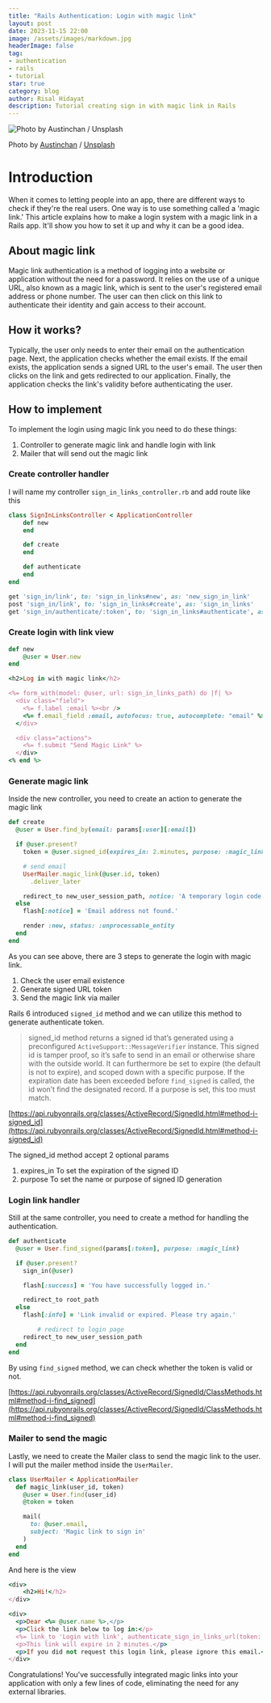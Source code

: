 ```yaml
---
title: "Rails Authentication: Login with magic link"
layout: post
date: 2023-11-15 22:00
image: /assets/images/markdown.jpg
headerImage: false
tag:
- authentication
- rails 
- tutorial
star: true
category: blog
author: Risal Hidayat
description: Tutorial creating sign in with magic link in Rails
---
```


![Photo by [Austinchan](https://unsplash.com/@austinchan) / [Unsplash](https://unsplash.com/?utm_source=ghost&utm_medium=referral&utm_campaign=api-credit)](https://images.unsplash.com/photo-1496449903678-68ddcb189a24?ixlib=rb-4.0.3&q=85&fm=jpg&crop=entropy&cs=srgb)

Photo by [Austinchan](https://unsplash.com/@austinchan) / [Unsplash](https://unsplash.com/?utm_source=ghost&utm_medium=referral&utm_campaign=api-credit)

# Introduction

When it comes to letting people into an app, there are different ways to check if they're the real users. One way is to use something called a 'magic link.' This article explains how to make a login system with a magic link in a Rails app. It'll show you how to set it up and why it can be a good idea.

## About magic link

Magic link authentication is a method of logging into a website or application without the need for a password. It relies on the use of a unique URL, also known as a magic link, which is sent to the user's registered email address or phone number. The user can then click on this link to authenticate their identity and gain access to their account.

## How it works?

Typically, the user only needs to enter their email on the authentication page. Next, the application checks whether the email exists. If the email exists, the application sends a signed URL to the user's email. The user then clicks on the link and gets redirected to our application. Finally, the application checks the link's validity before authenticating the user.

## How to implement

To implement the login using magic link you need to do these things:

1. Controller to generate magic link and handle login with link
2. Mailer that will send out the magic link

### Create controller handler

I will name my controller `sign_in_links_controller.rb` and add route like this

```ruby
class SignInLinksController < ApplicationController
	def new
	end

	def create
	end

	def authenticate
	end
end
```

```ruby
get 'sign_in/link', to: 'sign_in_links#new', as: 'new_sign_in_link'
post 'sign_in/link', to: 'sign_in_links#create', as: 'sign_in_links'
get 'sign_in/authenticate/:token', to: 'sign_in_links#authenticate', as: 'authenticate_sign_in_links'
```

### Create login with link view

```ruby
def new
	@user = User.new
end
```

```ruby
<h2>Log in with magic link</h2>

<%= form_with(model: @user, url: sign_in_links_path) do |f| %>
  <div class="field">
    <%= f.label :email %><br />
    <%= f.email_field :email, autofocus: true, autocomplete: "email" %>
  </div>

  <div class="actions">
    <%= f.submit "Send Magic Link" %>
  </div>
<% end %>
```

### Generate magic link

Inside the new controller, you need to create an action to generate the magic link

```ruby
def create
  @user = User.find_by(email: params[:user][:email])

  if @user.present?
    token = @user.signed_id(expires_in: 2.minutes, purpose: :magic_link)

    # send email
    UserMailer.magic_link(@user.id, token)
      .deliver_later

    redirect_to new_user_session_path, notice: 'A temporary login code has been sent to your inbox. Please check it.'
  else
    flash[:notice] = 'Email address not found.'

    render :new, status: :unprocessable_entity
  end
end
```

As you can see above, there are 3 steps to generate the login with magic link.

1. Check the user email existence
2. Generate signed URL token
3. Send the magic link via mailer

Rails 6 introduced `signed_id` method and we can utilize this method to generate authenticate token.

> signed_id method returns a signed id that’s generated using a preconfigured `ActiveSupport::MessageVerifier` instance. This signed id is tamper proof, so it’s safe to send in an email or otherwise share with the outside world. It can furthermore be set to expire (the default is not to expire), and scoped down with a specific purpose. If the expiration date has been exceeded before `find_signed` is called, the id won’t find the designated record. If a purpose is set, this too must match.
> 

[https://api.rubyonrails.org/classes/ActiveRecord/SignedId.html#method-i-signed_id](https://api.rubyonrails.org/classes/ActiveRecord/SignedId.html#method-i-signed_id)

The signed_id method accept 2 optional params

1. expires_in
To set the expiration of the signed ID
2. purpose
To set the name or purpose of signed ID generation

### Login link handler

Still at the same controller, you need to create a method for handling the authentication.

```ruby
def authenticate
  @user = User.find_signed(params[:token], purpose: :magic_link)

  if @user.present?
    sign_in(@user)

    flash[:success] = 'You have successfully logged in.'

    redirect_to root_path
  else
    flash[:info] = 'Link invalid or expired. Please try again.'

		# redirect to login page
    redirect_to new_user_session_path
  end
end
```

By using `find_signed` method, we can check whether the token is valid or not.

[https://api.rubyonrails.org/classes/ActiveRecord/SignedId/ClassMethods.html#method-i-find_signed](https://api.rubyonrails.org/classes/ActiveRecord/SignedId/ClassMethods.html#method-i-find_signed)

### Mailer to send the magic

Lastly, we need to create the Mailer class to send the magic link to the user. I will put the mailer method inside the `UserMailer`.

```ruby
class UserMailer < ApplicationMailer
  def magic_link(user_id, token)
    @user = User.find(user_id)
    @token = token

    mail(
      to: @user.email,
      subject: 'Magic link to sign in'
    )
  end
end
```

And here is the view

```ruby
<div>
    <h2>Hi!</h2>
</div>

<div>
  <p>Dear <%= @user.name %>,</p>
  <p>Click the link below to log in:</p>
  <%= link_to 'Login with link', authenticate_sign_in_links_url(token: @token) %>
  <p>This link will expire in 2 minutes.</p>
  <p>If you did not request this login link, please ignore this email.</p>
</div>
```

Congratulations! You've successfully integrated magic links into your application with only a few lines of code, eliminating the need for any external libraries.